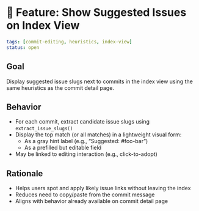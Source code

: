 # 📎 Feature: Show Suggested Issues on Index View

```yaml
tags: [commit-editing, heuristics, index-view]
status: open
```

## Goal

Display suggested issue slugs next to commits in the index view using the same heuristics as the commit detail page.

## Behavior

- For each commit, extract candidate issue slugs using `extract_issue_slugs()`
- Display the top match (or all matches) in a lightweight visual form:
  - As a gray hint label (e.g., “Suggested: #foo-bar”)
  - As a prefilled but editable field
- May be linked to editing interaction (e.g., click-to-adopt)

## Rationale

- Helps users spot and apply likely issue links without leaving the index
- Reduces need to copy/paste from the commit message
- Aligns with behavior already available on commit detail page
